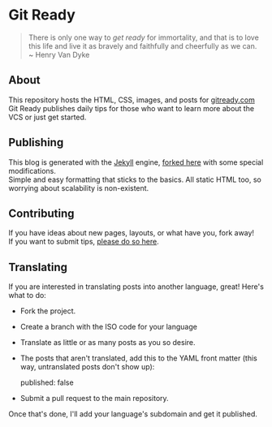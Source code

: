 # Git Ready

> There is only one way to *get ready* for immortality, and that is to love<br />
> this life and live it as bravely and faithfully and cheerfully as we can.<br />
> ~ Henry Van Dyke

## About

This repository hosts the HTML, CSS, images, and posts for [gitready.com](http://gitready.com)<br />
Git Ready publishes daily tips for those who want to learn more about the VCS or just get started.

## Publishing

This blog is generated with the [Jekyll](http://github.com/mojombo/jekyll) engine, [forked here](http://github.com/qrush/jekyll) with some special modifications.<br />
Simple and easy formatting that sticks to the basics. All static HTML too, so worrying about scalability is non-existent.

## Contributing

If you have ideas about new pages, layouts, or what have you, fork away!<br />
If you want to submit tips, [please do so here](http://gitready.com/submit.html).

## Translating

If you are interested in translating posts into another language, great! Here's what to do:

* Fork the project.
* Create a branch with the ISO code for your language 
* Translate as little or as many posts as you so desire.
* The posts that aren't translated, add this to the YAML front matter (this way, untranslated posts don't show up):

    published: false

* Submit a pull request to the main repository.

Once that's done, I'll add your language's subdomain and get it published.

